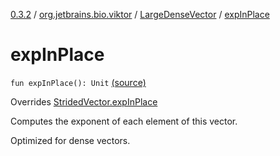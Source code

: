 [0.3.2](../../index.md) / [org.jetbrains.bio.viktor](../index.md) / [LargeDenseVector](index.md) / [expInPlace](.)

# expInPlace

`fun expInPlace(): Unit` [(source)](https://github.com/JetBrains-Research/viktor/blob/0.3.2/src/main/kotlin/org/jetbrains/bio/viktor/DenseVector.kt#L83)

Overrides [StridedVector.expInPlace](../-strided-vector/exp-in-place.md)

Computes the exponent of each element of this vector.

Optimized for dense vectors.


